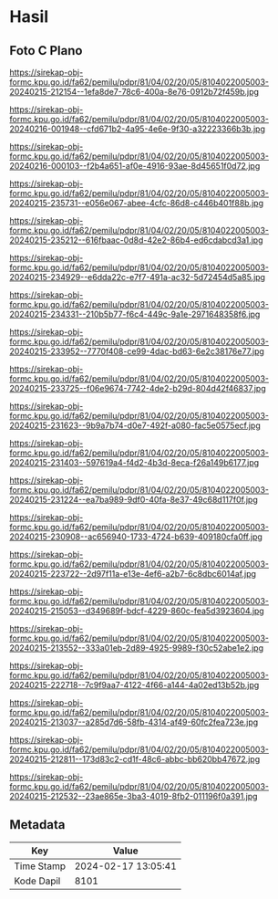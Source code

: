# Hasil

## Foto C Plano

https://sirekap-obj-formc.kpu.go.id/fa62/pemilu/pdpr/81/04/02/20/05/8104022005003-20240215-212154--1efa8de7-78c6-400a-8e76-0912b72f459b.jpg

https://sirekap-obj-formc.kpu.go.id/fa62/pemilu/pdpr/81/04/02/20/05/8104022005003-20240216-001948--cfd671b2-4a95-4e6e-9f30-a32223366b3b.jpg

https://sirekap-obj-formc.kpu.go.id/fa62/pemilu/pdpr/81/04/02/20/05/8104022005003-20240216-000103--f2b4a651-af0e-4916-93ae-8d45651f0d72.jpg

https://sirekap-obj-formc.kpu.go.id/fa62/pemilu/pdpr/81/04/02/20/05/8104022005003-20240215-235731--e056e067-abee-4cfc-86d8-c446b401f88b.jpg

https://sirekap-obj-formc.kpu.go.id/fa62/pemilu/pdpr/81/04/02/20/05/8104022005003-20240215-235212--616fbaac-0d8d-42e2-86b4-ed6cdabcd3a1.jpg

https://sirekap-obj-formc.kpu.go.id/fa62/pemilu/pdpr/81/04/02/20/05/8104022005003-20240215-234929--e6dda22c-e7f7-491a-ac32-5d72454d5a85.jpg

https://sirekap-obj-formc.kpu.go.id/fa62/pemilu/pdpr/81/04/02/20/05/8104022005003-20240215-234331--210b5b77-f6c4-449c-9a1e-2971648358f6.jpg

https://sirekap-obj-formc.kpu.go.id/fa62/pemilu/pdpr/81/04/02/20/05/8104022005003-20240215-233952--7770f408-ce99-4dac-bd63-6e2c38176e77.jpg

https://sirekap-obj-formc.kpu.go.id/fa62/pemilu/pdpr/81/04/02/20/05/8104022005003-20240215-233725--f06e9674-7742-4de2-b29d-804d42f46837.jpg

https://sirekap-obj-formc.kpu.go.id/fa62/pemilu/pdpr/81/04/02/20/05/8104022005003-20240215-231623--9b9a7b74-d0e7-492f-a080-fac5e0575ecf.jpg

https://sirekap-obj-formc.kpu.go.id/fa62/pemilu/pdpr/81/04/02/20/05/8104022005003-20240215-231403--597619a4-f4d2-4b3d-8eca-f26a149b6177.jpg

https://sirekap-obj-formc.kpu.go.id/fa62/pemilu/pdpr/81/04/02/20/05/8104022005003-20240215-231224--ea7ba989-9df0-40fa-8e37-49c68d117f0f.jpg

https://sirekap-obj-formc.kpu.go.id/fa62/pemilu/pdpr/81/04/02/20/05/8104022005003-20240215-230908--ac656940-1733-4724-b639-409180cfa0ff.jpg

https://sirekap-obj-formc.kpu.go.id/fa62/pemilu/pdpr/81/04/02/20/05/8104022005003-20240215-223722--2d97f11a-e13e-4ef6-a2b7-6c8dbc6014af.jpg

https://sirekap-obj-formc.kpu.go.id/fa62/pemilu/pdpr/81/04/02/20/05/8104022005003-20240215-215053--d349689f-bdcf-4229-860c-fea5d3923604.jpg

https://sirekap-obj-formc.kpu.go.id/fa62/pemilu/pdpr/81/04/02/20/05/8104022005003-20240215-213552--333a01eb-2d89-4925-9989-f30c52abe1e2.jpg

https://sirekap-obj-formc.kpu.go.id/fa62/pemilu/pdpr/81/04/02/20/05/8104022005003-20240215-222718--7c9f9aa7-4122-4f66-a144-4a02ed13b52b.jpg

https://sirekap-obj-formc.kpu.go.id/fa62/pemilu/pdpr/81/04/02/20/05/8104022005003-20240215-213037--a285d7d6-58fb-4314-af49-60fc2fea723e.jpg

https://sirekap-obj-formc.kpu.go.id/fa62/pemilu/pdpr/81/04/02/20/05/8104022005003-20240215-212811--173d83c2-cd1f-48c6-abbc-bb620bb47672.jpg

https://sirekap-obj-formc.kpu.go.id/fa62/pemilu/pdpr/81/04/02/20/05/8104022005003-20240215-212532--23ae865e-3ba3-4019-8fb2-011196f0a391.jpg


## Metadata

| Key        | Value               |
| ---------- | ------------------- |
| Time Stamp | 2024-02-17 13:05:41 |
| Kode Dapil | 8101                |



